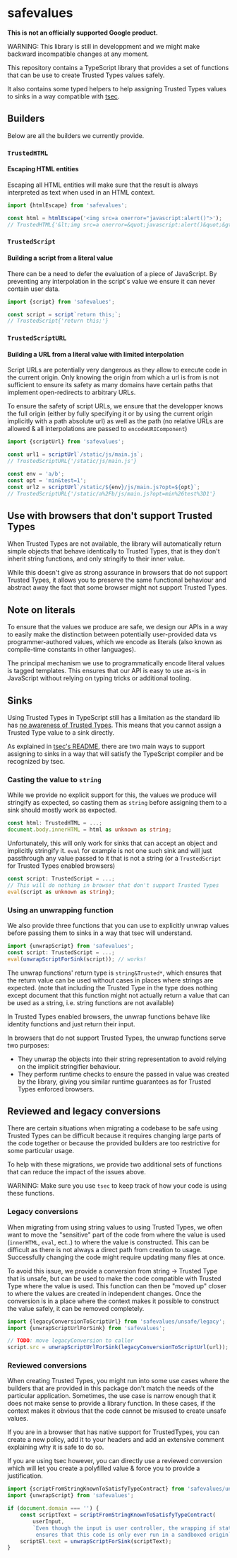 # safevalues

**This is not an officially supported Google product.**

WARNING: This library is still in developpment and we might make backward
incompatible changes at any moment.

This repository contains a TypeScript library that provides a set of functions
that can be use to create Trusted Types values safely.

It also contains some typed helpers to help assigning Trusted Types values to
sinks in a way compatible with [tsec](https://github.com/googleinterns/tsec).

## Builders

Below are all the builders we currently provide.

### `TrustedHTML`

#### Escaping HTML entities

Escaping all HTML entities will make sure that the result is always interpreted
as text when used in an HTML context.

```typescript
import {htmlEscape} from 'safevalues';

const html = htmlEscape('<img src=a onerror="javascript:alert()">');
// TrustedHTML{'&lt;img src=a onerror=&quot;javascript:alert()&quot;&gt'}
```

### `TrustedScript`

#### Building a script from a literal value

There can be a need to defer the evaluation of a piece of JavaScript. By
preventing any interpolation in the script's value we ensure it can never
contain user data.

```typescript
import {script} from 'safevalues';

const script = script`return this;`;
// TrustedScript{'return this;'}
```

### `TrustedScriptURL`

#### Building a URL from a literal value with limited interpolation

Script URLs are potentially very dangerous as they allow to execute code in the
current origin. Only knowing the origin from which a url is from is not
sufficient to ensure its safety as many domains have certain paths that
implement open-redirects to arbitrary URLs.

To ensure the safety of script URLs, we ensure that the developper knows the
full origin (either by fully specifying it or by using the current origin
implicitly with a path absolute url) as well as the path (no relative URLs are
allowed & all interpolations are passed to `encodeURIComponent`)

```typescript
import {scriptUrl} from 'safevalues';

const url1 = scriptUrl`/static/js/main.js`;
// TrustedScriptURL{'/static/js/main.js'}

const env = 'a/b';
const opt = 'min&test=1';
const url2 = scriptUrl`/static/${env}/js/main.js?opt=${opt}`;
// TrustedScriptURL{'/static/a%2Fb/js/main.js?opt=min%26test%3D1'}
```

## Use with browsers that don't support Trusted Types

When Trusted Types are not available, the library will automatically return
simple objects that behave identically to Trusted Types, that is they don't
inherit string functions, and only stringify to their inner value.

While this doesn't give as strong assurance in browsers that do not support
Trusted Types, it allows you to preserve the same functional behaviour and
abstract away the fact that some browser might not support Trusted Types.

## Note on literals

To ensure that the values we produce are safe, we design our APIs in a way to
easily make the distinction between potentially user-provided data vs
programmer-authored values, which we encode as literals (also known as
compile-time constants in other languages).

The principal mechanism we use to programmatically encode literal values is
tagged templates. This ensures that our API is easy to use as-is in JavaScript
without relying on typing tricks or additional tooling.

## Sinks

Using Trusted Types in TypeScript still has a limitation as the standard lib has
[no awareness of Trusted Types](https://github.com/microsoft/TypeScript/issues/30024).
This means that you cannot assign a Trusted Type value to a sink directly.

As explained in
[tsec's README](https://github.com/googleinterns/tsec#trusted-type-awareness-in-tsec-rules),
there are two main ways to support assigning to sinks in a way that will satisfy
the TypeScript compiler and be recognized by tsec.

### Casting the value to `string`

While we provide no explicit support for this, the values we produce will
stringify as expected, so casting them as `string` before assigning them to a
sink should mostly work as expected.

```typescript
const html: TrustedHTML = ...;
document.body.innerHTML = html as unknown as string;
```

Unfortunately, this will only work for sinks that can accept an object and
implicitly stringify it. `eval` for example is not one such sink and will just
passthrough any value passed to it that is not a string (or a `TrustedScript`
for Trusted Types enabled browsers)

```typescript
const script: TrustedScript = ...;
// This will do nothing in browser that don't support Trusted Types
eval(script as unknown as string);
```

### Using an unwrapping function

We also provide three functions that you can use to explicitly unwrap values
before passing them to sinks in a way that tsec will understand.

```typescript
import {unwrapScript} from 'safevalues';
const script: TrustedScript = ...;
eval(unwrapScriptForSink(script)); // works!
```

The unwrap functions' return type is `string&Trusted*`, which ensures that the
return value can be used without cases in places where strings are expected.
(note that including the Trusted Type in the type does nothing except document
that this function might not actually return a value that can be used as a
string, i.e. string functions are not available)

In Trusted Types enabled browsers, the unwrap functions behave like identity
functions and just return their input.

In browsers that do not support Trusted Types, the unwrap functions serve two
purposes:

-   They unwrap the objects into their string representation to avoid relying on
    the implicit stringifier behaviour.
-   They perform runtime checks to ensure the passed in value was created by the
    library, giving you similar runtime guarantees as for Trusted Types enforced
    browsers.

## Reviewed and legacy conversions

There are certain situations when migrating a codebase to be safe using Trusted
Types can be difficult because it requires changing large parts of the code
together or because the provided builders are too restrictive for some
particular usage.

To help with these migrations, we provide two additional sets of functions that
can reduce the impact of the issues above.

WARNING: Make sure you use `tsec` to keep track of how your code is using these
functions.

### Legacy conversions

When migrating from using string values to using Trusted Types, we often want to
move the "sensitive" part of the code from where the value is used (`innerHTML`,
`eval`, ect..) to where the value is constructed. This can be difficult as there
is not always a direct path from creation to usage. Successfully changing the
code might require updating many files at once.

To avoid this issue, we provide a conversion from string -> Trusted Type that is
unsafe, but can be used to make the code compatible with Trusted Type where the
value is used. This function can then be "moved up" closer to where the values
are created in independent changes. Once the conversion is in a place where the
context makes it possible to construct the value safely, it can be removed
completely.

```typescript
import {legacyConversionToScriptUrl} from 'safevalues/unsafe/legacy';
import {unwrapScriptUrlForSink} from 'safevalues';

// TODO: move legacyConversion to caller
script.src = unwrapScriptUrlForSink(legacyConversionToScriptUrl(url));
```

### Reviewed conversions

When creating Trusted Types, you might run into some use cases where the
builders that are provided in this package don't match the needs of the
particular application. Sometimes, the use case is narrow enough that it does
not make sense to provide a library function. In these cases, if the context
makes it obvious that the code cannot be misused to create unsafe values.

If you are in a browser that has native support for TrustedTypes, you can create
a new policy, add it to your headers and add an extensive comment explaining why
it is safe to do so.

If you are using tsec however, you can directly use a reviewed conversion which
will let you create a polyfilled value & force you to provide a justification.

```typescript
import {scriptFromStringKnownToSatisfyTypeContract} from 'safevalues/unsafe/reviewed';
import {unwrapScript} from 'safevalues';

if (document.domain === '') {
    const scriptText = scriptFromStringKnownToSatisfyTypeContract(
        userInput,
        `Even though the input is user controller, the wrapping if statement
         ensures that this code is only ever run in a sandboxed origin`);
    scriptEl.text = unwrapScriptForSink(scriptText);
}
```
